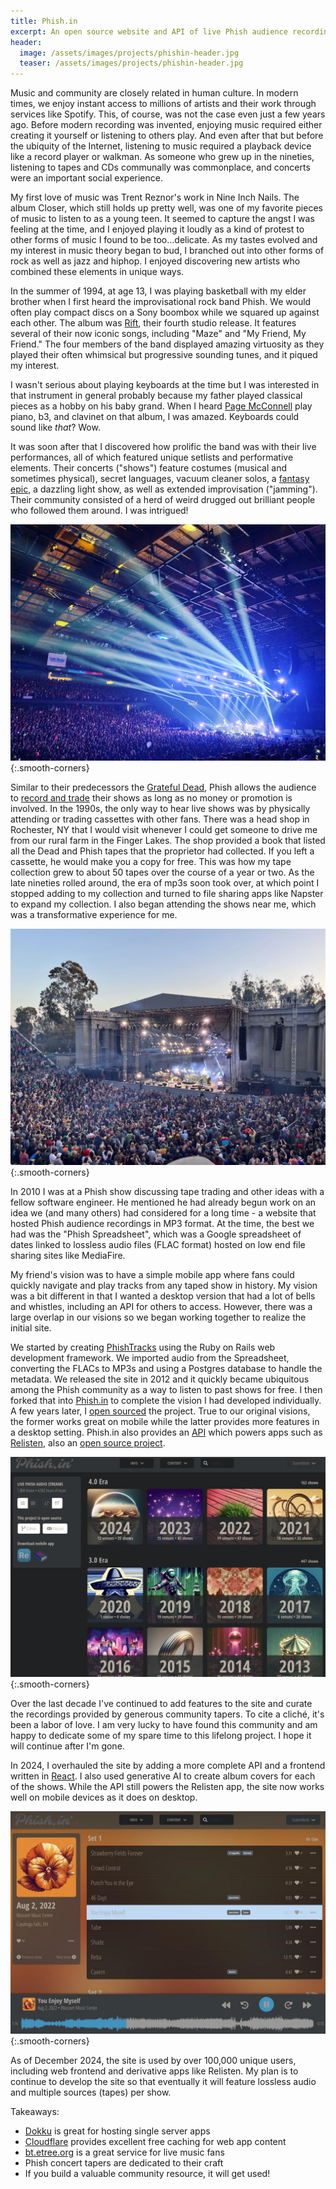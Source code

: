 ```yaml
---
title: Phish.in
excerpt: An open source website and API of live Phish audience recordings
header:
  image: /assets/images/projects/phishin-header.jpg
  teaser: /assets/images/projects/phishin-header.jpg
---
```


Music and community are closely related in human culture. In modern times, we enjoy instant access to millions of artists and their work through services like Spotify. This, of course, was not the case even just a few years ago. Before modern recording was invented, enjoying music required either creating it yourself or listening to others play. And even after that but before the ubiquity of the Internet, listening to music required a playback device like a record player or walkman. As someone who grew up in the nineties, listening to tapes and CDs communally was commonplace, and concerts were an important social experience.

My first love of music was Trent Reznor's work in Nine Inch Nails. The album Closer, which still holds up pretty well, was one of my favorite pieces of music to listen to as a young teen. It seemed to capture the angst I was feeling at the time, and I enjoyed playing it loudly as a kind of protest to other forms of music I found to be too...delicate. As my tastes evolved and my interest in music theory began to bud, I branched out into other forms of rock as well as jazz and hiphop. I enjoyed discovering new artists who combined these elements in unique ways.

In the summer of 1994, at age 13, I was playing basketball with my elder brother when I first heard the improvisational rock band Phish. We would often play compact discs on a Sony boombox while we squared up against each other. The album was [Rift](https://en.wikipedia.org/wiki/Rift_(album)), their fourth studio release. It features several of their now iconic songs, including "Maze" and "My Friend, My Friend." The four members of the band displayed amazing virtuosity as they played their often whimsical but progressive sounding tunes, and it piqued my interest.

I wasn't serious about playing keyboards at the time but I was interested in that instrument in general probably because my father played classical pieces as a hobby on his baby grand. When I heard [Page McConnell](https://en.wikipedia.org/wiki/Page_McConnell) play piano, b3, and clavinet on that album, I was amazed. Keyboards could sound like _that_? Wow.

It was soon after that I discovered how prolific the band was with their live performances, all of which featured unique setlists and performative elements. Their concerts ("shows") feature costumes (musical and sometimes physical), secret languages, vacuum cleaner solos, a [fantasy epic](https://en.wikipedia.org/wiki/Gamehendge), a dazzling light show, as well as extended improvisation ("jamming"). Their community consisted of a herd of weird drugged out brilliant people who followed them around. I was intrigued!

![Phishin Eras screenshot](/assets/images/projects/phishin/concert-photo-1.jpg){:.smooth-corners}

Similar to their predecessors the [Grateful Dead](https://en.wikipedia.org/wiki/Grateful_Dead), Phish allows the audience to [record and trade](https://phish.com/faq/#:~:text=Audience%20taping%20at%20Phish%20concerts,the%20exclusive%20property%20of%20Phish.) their shows as long as no money or promotion is involved. In the 1990s, the only way to hear live shows was by physically attending or trading cassettes with other fans. There was a head shop in Rochester, NY that I would visit whenever I could get someone to drive me from our rural farm in the Finger Lakes. The shop provided a book that listed all the Dead and Phish tapes that the proprietor had collected. If you left a cassette, he would make you a copy for free. This was how my tape collection grew to about 50 tapes over the course of a year or two. As the late nineties rolled around, the era of mp3s soon took over, at which point I stopped adding to my collection and turned to file sharing apps like Napster to expand my collection. I also began attending the shows near me, which was a transformative experience for me.

![Phishin Eras screenshot](/assets/images/projects/phishin/concert-photo-2.jpg){:.smooth-corners}

In 2010 I was at a Phish show discussing tape trading and other ideas with a fellow software engineer. He mentioned he had already begun work on an idea we (and many others) had considered for a long time - a website that hosted Phish audience recordings in MP3 format. At the time, the best we had was the "Phish Spreadsheet", which was a Google spreadsheet of dates linked to lossless audio files (FLAC format) hosted on low end file sharing sites like MediaFire.

My friend's vision was to have a simple mobile app where fans could quickly navigate and play tracks from any taped show in history. My vision was a bit different in that I wanted a desktop version that had a lot of bells and whistles, including an API for others to access. However, there was a large overlap in our visions so we began working together to realize the initial site.

We started by creating [PhishTracks](https://www.phishtracks.com/) using the Ruby on Rails web development framework. We imported audio from the Spreadsheet, converting the FLACs to MP3s and using a Postgres database to handle the metadata. We released the site in 2012 and it quickly became ubiquitous among the Phish community as a way to listen to past shows for free. I then forked that into [Phish.in](https://phish.in/) to complete the vision I had developed individually. A few years later, I [open sourced](https://github.com/jcraigk/phishin) the project. True to our original visions, the former works great on mobile while the latter provides more features in a desktop setting. Phish.in also provides an [API](https://phish.in/api-docs) which powers apps such as [Relisten](https://relisten.net), also an [open source project](https://github.com/relistennet).

![Phishin Eras screenshot](/assets/images/projects/phishin/eras.jpg){:.smooth-corners}

Over the last decade I've continued to add features to the site and curate the recordings provided by generous community tapers. To cite a cliché, it's been a labor of love. I am very lucky to have found this community and am happy to dedicate some of my spare time to this lifelong project. I hope it will continue after I'm gone.

In 2024, I overhauled the site by adding a more complete API and a frontend written in [React](https://en.wikipedia.org/wiki/React_(software)). I also used generative AI to create album covers for each of the shows. While the API still powers the Relisten app, the site now works well on mobile devices as it does on desktop.

![Phishin Show and Player screenshot](/assets/images/projects/phishin/show-and-player.jpg){:.smooth-corners}

As of December 2024, the site is used by over 100,000 unique users, including web frontend and derivative apps like Relisten. My plan is to continue to develop the site so that eventually it will feature lossless audio and multiple sources (tapes) per show.

Takeaways:
  * [Dokku](https://dokku.com/) is great for hosting single server apps
  * [Cloudflare](https://www.cloudflare.com/) provides excellent free caching for web app content
  * [bt.etree.org](https://bt.etree.org/) is a great service for live music fans
  * Phish concert tapers are dedicated to their craft
  * If you build a valuable community resource, it will get used!
